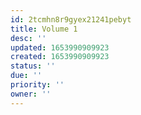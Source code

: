 ```yaml
---
id: 2tcmhn8r9gyex21241pebyt
title: Volume 1
desc: ''
updated: 1653990909923
created: 1653990909923
status: ''
due: ''
priority: ''
owner: ''
---
```


